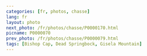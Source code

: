 ```yaml
---
categories: [fr, photos, chasse]
lang: fr
layout: photo
next_photo: /fr/photos/chasse/P0000170.html
picname: P0000070
prev_photo: /fr/photos/chasse/P0000079.html
tags: [Bishop Cap, Dead Springbock, Gisela Mountain]
---
```

